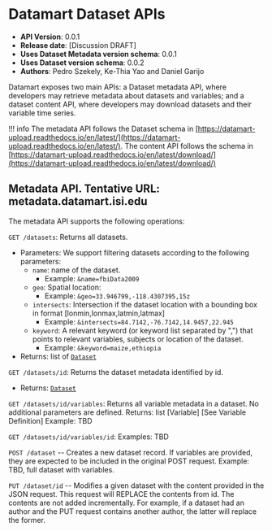 # Datamart Dataset APIs 

* **API Version**: 0.0.1
* **Release date**: [Discussion DRAFT]
* **Uses Dataset Metadata version schema**: 0.0.1
* **Uses Dataset version schema**: 0.0.2
* **Authors**: Pedro Szekely, Ke-Thia Yao and Daniel Garijo

Datamart exposes two main APIs: a Dataset metadata API, where developers may retrieve metadata about datasets and variables; and a dataset content API, where developers may download datasets and their variable time series.

!!! info
    The metadata API follows the Dataset schema in [https://datamart-upload.readthedocs.io/en/latest/](https://datamart-upload.readthedocs.io/en/latest/). The content API follows the schema in  [https://datamart-upload.readthedocs.io/en/latest/download/](https://datamart-upload.readthedocs.io/en/latest/download/) 

## Metadata API. Tentative URL:  metadata.datamart.isi.edu
The metadata API supports the following operations:

`GET /datasets`: Returns all datasets. 
* Parameters: We support filtering datasets according to the following parameters:
  * `name`: name of the dataset. 
    * Example: `&name=fbiData2009`
  * `geo`: Spatial location:
    * Example: `&geo=33.946799,-118.4307395,15z`
  * `intersects`: Intersection if the dataset location with a bounding box in format [lonmin,lonmax,latmin,latmax]
    * Example: `&intersects=84.7142,-76.7142,14.9457,22.945`
  * `keyword`: A relevant keyword (or keyword list separated by ",") that points to relevant variables, subjects or location of the dataset.
    * Example: `&keyword=maize,ethiopia`
* Returns: list of [`Dataset`](https://datamart-upload.readthedocs.io/en/latest/#describing-dataset-metadata) 

`GET /datasets/id`: Returns the dataset metadata identified by id.
* Returns: [`Dataset`](https://datamart-upload.readthedocs.io/en/latest/#describing-dataset-metadata) 

`GET /datasets/id/variables`: Returns all variable metadata in a dataset. No additional parameters are defined.
  Returns: list [Variable] [See Variable Definition]
  Example: TBD

`GET /datasets/id/variables/id`: 
  Examples: TBD

`POST /dataset` -- Creates a new dataset record. If variables are provided, they are expected to be included in the original POST request. 
Example: TBD, full dataset with variables.

`PUT /dataset/id` -- Modifies a given dataset with the content provided in the JSON request. This request will REPLACE the contents from id. The contents are not added incrementally. For example, if a dataset had an author and the PUT request contains another author, the latter will replace the former.